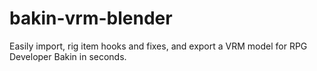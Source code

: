 # bakin-vrm-blender
Easily import, rig item hooks and fixes, and export a VRM model for RPG Developer Bakin in seconds.
